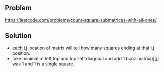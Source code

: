 ## Problem

https://leetcode.com/problems/count-square-submatrices-with-all-ones/

## Solution

- each i,j location of matrix will tell how many squares ending at that i,j position.
- take minimal of left,top and top-left diagonal and add 1 bcoz matrix[i][j] was 1 and 1 is a single square.
